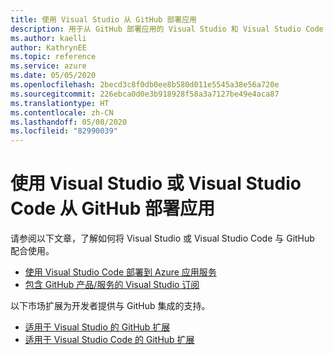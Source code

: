 ```yaml
---
title: 使用 Visual Studio 从 GitHub 部署应用
description: 用于从 GitHub 部署应用的 Visual Studio 和 Visual Studio Code 资源
ms.author: kaelli
author: KathrynEE
ms.topic: reference
ms.service: azure
ms.date: 05/05/2020
ms.openlocfilehash: 2becd3c8f0db0ee8b580d011e5545a38e56a720e
ms.sourcegitcommit: 226ebca0d0e3b918928f58a3a7127be49e4aca87
ms.translationtype: HT
ms.contentlocale: zh-CN
ms.lasthandoff: 05/08/2020
ms.locfileid: "82990039"
---
```

# <a name="use-visual-studio-or-visual-studio-code-to-deploy-apps-from-github"></a>使用 Visual Studio 或 Visual Studio Code 从 GitHub 部署应用 

请参阅以下文章，了解如何将 Visual Studio 或 Visual Studio Code 与 GitHub 配合使用。  

- [使用 Visual Studio Code 部署到 Azure 应用服务](https://docs.microsoft.com/azure/devops/pipelines/targets/deploy-to-azure-vscode)  
- [包含 GitHub 产品/服务的 Visual Studio 订阅](https://docs.microsoft.com/visualstudio/subscriptions/access-github)  

以下市场扩展为开发者提供与 GitHub 集成的支持。 

- [适用于 Visual Studio 的 GitHub 扩展](https://visualstudio.github.com/)  
- [适用于 Visual Studio Code 的 GitHub 扩展](https://vscode.github.com/) 